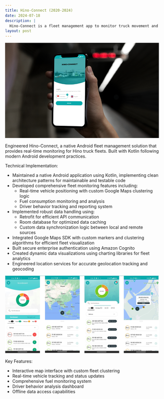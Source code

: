 ```yaml
---
title: Hino-Connect (2020-2024)
date: 2024-07-18
description: |
  Hino-Connect is a fleet management app to monitor truck movement and other data. 
layout: post
---
```

<img src="/assets/images/portfolios/hino-connect.jpeg" class="h-96 w-full object-cover"/>

Engineered Hino-Connect, a native Android fleet management solution that provides real-time monitoring for Hino truck fleets. Built with Kotlin following modern Android development practices.

Technical Implementation:
- Maintained a native Android application using Kotlin, implementing clean architecture patterns for maintainable and testable code
- Developed comprehensive fleet monitoring features including:
  - Real-time vehicle positioning with custom Google Maps clustering logic
  - Fuel consumption monitoring and analysis
  - Driver behavior tracking and reporting system
- Implemented robust data handling using:
  - Retrofit for efficient API communication
  - Room database for optimized data caching
  - Custom data synchronization logic between local and remote sources
- Integrated Google Maps SDK with custom markers and clustering algorithms for efficient fleet visualization
- Built secure enterprise authentication using Amazon Cognito
- Created dynamic data visualizations using charting libraries for fleet analytics
- Engineered location services for accurate geolocation tracking and geocoding

<img src="/assets/images/portfolios/hino-connect-all.jpg" class="w-full object-center" style="border-radius: 0 !important;"/>


Key Features:
- Interactive map interface with custom fleet clustering
- Real-time vehicle tracking and status updates
- Comprehensive fuel monitoring system
- Driver behavior analysis dashboard
- Offline data access capabilities
